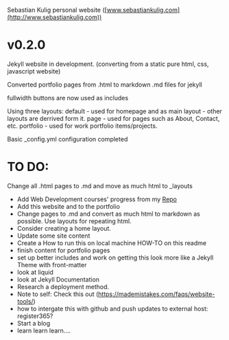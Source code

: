 Sebastian Kulig personal website ([www.sebastiankulig.com](http://www.sebastiankulig.com))

# v0.2.0

Jekyll website in development. (converting from a static pure html, css, javascript website)

Converted portfolio pages from .html to markdown .md files for jekyll

fullwidth buttons are now used as includes

Using three layouts:
default - used for homepage and as main layout - other layouts are derrived form it.
page - used for pages such as About, Contact, etc.
portfolio - used for work portfolio items/projects.

Basic _config.yml configuration completed

# TO DO:

Change all .html pages to .md and move as much html to _layouts

* Add Web Development courses' progress from my [Repo](https://github.com/sebam2k4/Web-Development-Curriculum)
* Add this website and to the portfolio
* Change pages to .md and convert as much html to markdown as possible. Use layouts for repeating html.
* Consider creating a home layout.
* Update some site content
* Create a How to run this on local machine HOW-TO on this readme
* finish content for portfolio pages
* set up better includes and work on getting this look more like a Jekyll Theme with front-matter
* look at liquid
* look at Jekyll Documentation
* Research a deployment method.
* Note to self: Check this out (https://mademistakes.com/faqs/website-tools/)
* how to intergate this with github and push updates to external host: register365?
* Start a blog
* learn learn learn....
